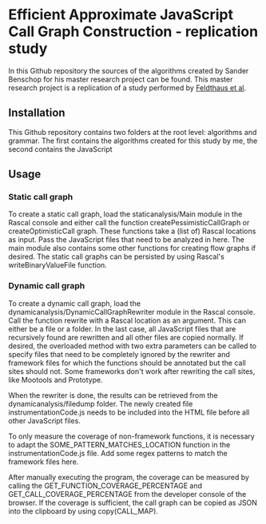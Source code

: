 Efficient Approximate JavaScript Call Graph Construction - replication study
===============================
In this Github repository the sources of the algorithms created by Sander Benschop for his master research project can be found. This master research project is a replication of a study performed by [Feldthaus et al](http://dl.acm.org/citation.cfm?id=2486887 "").

Installation
------------
This Github repository contains two folders at the root level: algorithms and grammar. The first contains the algorithms created for this study by me, the second contains the JavaScript 

Usage
-----

### Static call graph
To create a static call graph, load the staticanalysis/Main module in the Rascal console and either call the function createPessimisticCallGraph or createOptimisticCall graph. These functions take a (list of) Rascal locations as input. Pass the JavaScript files that need to be analyzed in here. The main module also contains some other functions for creating flow graphs if desired. The static call graphs can be persisted by using Rascal's writeBinaryValueFile function.

### Dynamic call graph
To create a dynamic call graph, load the dynamicanalysis/DynamicCallGraphRewriter module in the Rascal console. Call the function rewrite with a Rascal location as an argument. This can either be a file or a folder. In the last case, all JavaScript files that are recursively found are rewritten and all other files are copied normally. If desired, the overloaded method with two extra parameters can be called to specify files that need to be completely ignored by the rewriter and framework files for which the functions should be annotated but the call sites should not. Some frameworks don't work after rewriting the call sites, like Mootools and Prototype. 

When the rewriter is done, the results can be retrieved from the dynamicanalysis/filedump folder. The newly created file instrumentationCode.js needs to be included into the HTML file before all other JavaScript files.

To only measure the coverage of non-framework functions, it is necessary to adapt the SOME_PATTERN_MATCHES_LOCATION function in the instrumentationCode.js file. Add some regex patterns to match the framework files here.

After manually executing the program, the coverage can be measured by calling the GET_FUNCTION_COVERAGE_PERCENTAGE and GET_CALL_COVERAGE_PERCENTAGE from the developer console of the browser. If the coverage is sufficient, the call graph can be copied as JSON into the clipboard by using copy(CALL_MAP).

